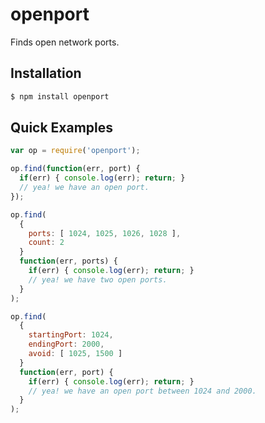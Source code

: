 # openport

Finds open network ports.

## Installation

```bash
$ npm install openport
```

## Quick Examples

```javascript
var op = require('openport');

op.find(function(err, port) {
  if(err) { console.log(err); return; }
  // yea! we have an open port.
});

op.find(
  {
    ports: [ 1024, 1025, 1026, 1028 ],
    count: 2
  }
  function(err, ports) {
    if(err) { console.log(err); return; }
    // yea! we have two open ports.
  }
);

op.find(
  {
    startingPort: 1024,
    endingPort: 2000,
    avoid: [ 1025, 1500 ]
  }
  function(err, port) {
    if(err) { console.log(err); return; }
    // yea! we have an open port between 1024 and 2000.
  }
);
```
